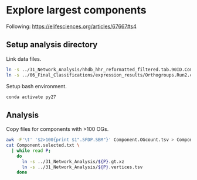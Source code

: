 # Explore largest components

Following: https://elifesciences.org/articles/67667#s4

## Setup analysis directory

Link data files.

```bash
ln -s ../31_Network_Analysis/hhdb_hhr_reformatted_filtered.tab.90ID.Component.OGcount.tsv Component.OGcount.tsv
ln -s ../06_Final_Classifications/expression_results/Orthogroups.Run2.classification.RNA_results.tsv.gz
```

Setup bash environment.

```bash
conda activate py27
```



## Analysis

Copy files for components with >100 OGs.

```bash
awk -F'\t' '$2>100{print $1".SFDP.SBM"}' Component.OGcount.tsv > Component.selected.txt
cat Component.selected.txt \
  | while read P;
    do 
      ln -s ../31_Network_Analysis/${P}.gt.xz
      ln -s ../31_Network_Analysis/${P}.vertices.tsv
    done
```







